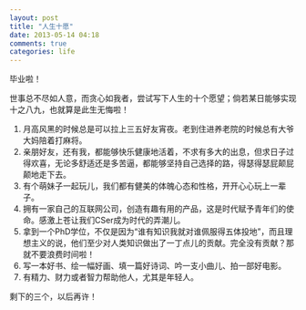 ```yaml
---
layout: post
title: "人生十愿"
date: 2013-05-14 04:18
comments: true
categories: life
---
```


毕业啦！

世事总不尽如人意，而贪心如我者，尝试写下人生的十个愿望；倘若某日能够实现十之八九，也就算是此生无悔啦！

1. 月高风黑的时候总是可以拉上三五好友宵夜。老到住进养老院的时候总有大爷大妈陪着打麻将。
2. 亲朋好友，还有我，都能够快乐健康地活着，不求有多大的出息，但求日子过得欢喜，无论多舒适还是多苦逼，都能够坚持自己选择的路，得瑟得瑟屁颠屁颠地走下去。
3. 有个萌妹子一起玩儿，我们都有健美的体魄心态和性格，开开心心玩上一辈子。
4. 拥有一家自己的互联网公司，创造有趣有用的产品，这是时代赋予青年们的使命。感激上苍让我们CSer成为时代的弄潮儿。
5. 拿到一个PhD学位，不仅是因为“谁有知识我就对谁佩服得五体投地”，而且理想主义的说，他们至少对人类知识做出了一丁点儿的贡献。完全没有贡献？那就不要浪费时间啦！
6. 写一本好书、绘一幅好画、填一篇好诗词、吟一支小曲儿、拍一部好电影。
7. 有精力、财力或者智力帮助他人，尤其是年轻人。

剩下的三个，以后再许！